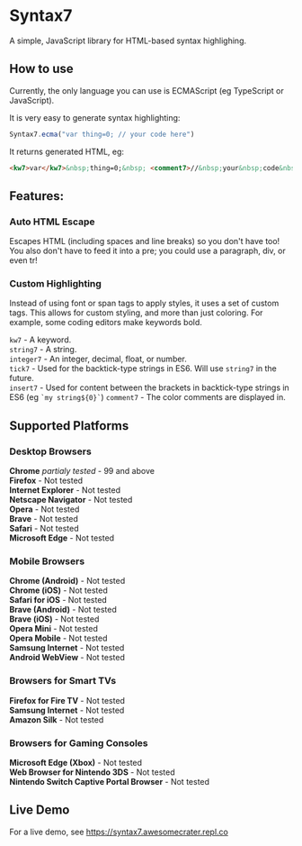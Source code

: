 # Syntax7
A simple, JavaScript library for HTML-based syntax highlighing.

## How to use

Currently, the only language you can use is ECMAScript (eg TypeScript or JavaScript).

It is very easy to generate syntax highlighting:
```js
Syntax7.ecma("var thing=0; // your code here")
```

It returns generated HTML, eg:
```html
<kw7>var</kw7>&nbsp;thing=0;&nbsp; <comment7>//&nbsp;your&nbsp;code&nbsp;here</comment7>
```

## Features:

### Auto HTML Escape
Escapes HTML (including spaces and line breaks) so you don't have too! You also don't have to feed it into a pre; you could use a paragraph, div, or even tr!

### Custom Highlighting
Instead of using font or span tags to apply styles, it uses a set of custom tags. This allows for custom styling, and more than just coloring.
For example, some coding editors make keywords bold.

`kw7` - A keyword.<br>
`string7` - A string.<br>
`integer7` - An integer, decimal, float, or number.<br>
`tick7` - Used for the backtick-type strings in ES6. Will use `string7` in the future.<br>
`insert7` - Used for content between the brackets in backtick-type strings in ES6 (eg `` `my string${0}` ``)
`comment7` - The color comments are displayed in.

## Supported Platforms

### Desktop Browsers

**Chrome** *partialy tested* - 99 and above<br>
**Firefox** - Not tested<br>
**Internet Explorer** - Not tested<br>
**Netscape Navigator** - Not tested<br>
**Opera** - Not tested<br>
**Brave** - Not tested<br>
**Safari** - Not tested<br>
**Microsoft Edge** - Not tested<br>

### Mobile Browsers
**Chrome (Android)** - Not tested<br>
**Chrome (iOS)** - Not tested<br>
**Safari for iOS** - Not tested<br>
**Brave (Android)** - Not tested<br>
**Brave (iOS)** - Not tested<br>
**Opera Mini** - Not tested<br>
**Opera Mobile** - Not tested<br>
**Samsung Internet** - Not tested<br>
**Android WebView** - Not tested<br>

### Browsers for Smart TVs
**Firefox for Fire TV** - Not tested<br>
**Samsung Internet** - Not tested<br>
**Amazon Silk** - Not tested<br>

### Browsers for Gaming Consoles
**Microsoft Edge (Xbox)** - Not tested<br>
**Web Browser for Nintendo 3DS** - Not tested<br>
**Nintendo Switch Captive Portal Browser** - Not tested<br>



## Live Demo

For a live demo, see https://syntax7.awesomecrater.repl.co


